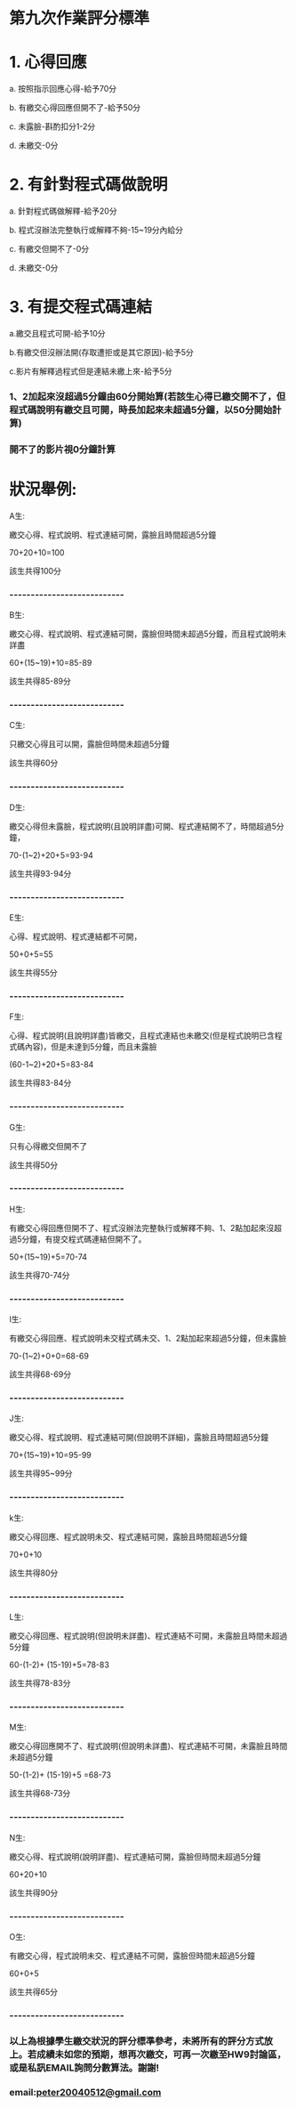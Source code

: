 # 第九次作業評分標準



# 1. 心得回應 
   
  a. 按照指示回應心得-給予70分
  
  b. 有繳交心得回應但開不了-給予50分
  
  c. 未露臉-斟酌扣分1-2分
  
  d. 未繳交-0分
  
# 2. 有針對程式碼做說明
   
  a. 針對程式碼做解釋-給予20分
  
  b. 程式沒辦法完整執行或解釋不夠-15~19分內給分
  
  c. 有繳交但開不了-0分
  
  d. 未繳交-0分
# 3. 有提交程式碼連結

  a.繳交且程式可開-給予10分
  
  b.有繳交但沒辦法開(存取遭拒或是其它原因)-給予5分
  
  c.影片有解釋過程式但是連結未繳上來-給予5分

### 1、2加起來沒超過5分鐘由60分開始算(若該生心得已繳交開不了，但程式碼說明有繳交且可開，時長加起來未超過5分鐘，以50分開始計算)

### 開不了的影片視0分鐘計算


# 狀況舉例:

A生:

繳交心得、程式說明、程式連結可開，露臉且時間超過5分鐘

70+20+10=100

該生共得100分

### ---------------------------

B生:

繳交心得、程式說明、程式連結可開，露臉但時間未超過5分鐘，而且程式說明未詳盡

60+(15~19)+10=85-89

該生共得85-89分

### ---------------------------

C生:

只繳交心得且可以開，露臉但時間未超過5分鐘

該生共得60分

### ---------------------------

D生:

繳交心得但未露臉，程式說明(且說明詳盡)可開、程式連結開不了，時間超過5分鐘，

70-(1~2)+20+5=93-94

該生共得93-94分

### ---------------------------

E生:

心得、程式說明、程式連結都不可開，

50+0+5=55

該生共得55分

### ---------------------------

F生:

心得、程式說明(且說明詳盡)皆繳交，且程式連結也未繳交(但是程式說明已含程式碼內容)，但是未達到5分鐘，而且未露臉

(60-1~2)+20+5=83-84

該生共得83-84分

### ---------------------------

G生:

只有心得繳交但開不了

該生共得50分

### ---------------------------

H生:

有繳交心得回應但開不了、程式沒辦法完整執行或解釋不夠、1、2點加起來沒超過5分鐘，有提交程式碼連結但開不了。

50+(15~19)+5=70-74

該生共得70-74分

### ---------------------------


I生:

有繳交心得回應、程式說明未交程式碼未交、1、2點加起來超過5分鐘，但未露臉

70-(1~2)+0+0=68-69

該生共得68-69分

### ---------------------------

J生:

繳交心得、程式說明、程式連結可開(但說明不詳細)，露臉且時間超過5分鐘

70+(15~19)+10=95-99

該生共得95~99分

### ---------------------------

k生:

繳交心得回應、程式說明未交、程式連結可開，露臉且時間超過5分鐘

70+0+10

該生共得80分

### ---------------------------

L生:

繳交心得回應、程式說明(但說明未詳盡)、程式連結不可開，未露臉且時間未超過5分鐘

60-(1-2)+
(15-19)+5=78-83

該生共得78-83分

### ---------------------------

M生:

繳交心得回應開不了、程式說明(但說明未詳盡)、程式連結不可開，未露臉且時間未超過5分鐘

50-(1-2)+
(15-19)+5
=68-73

該生共得68-73分

### ---------------------------


N生:

繳交心得、程式說明(說明詳盡)、程式連結可開，露臉但時間未超過5分鐘

60+20+10

該生共得90分

### ---------------------------

O生:

有繳交心得，程式說明未交、程式連結不可開，露臉但時間未超過5分鐘

60+0+5

該生共得65分


### ---------------------------





### 以上為根據學生繳交狀況的評分標準參考，未將所有的評分方式放上。若成績未如您的預期，想再次繳交，可再一次繳至HW9討論區，或是私訊EMAIL詢問分數算法。謝謝!


### email:peter20040512@gmail.com
